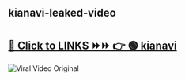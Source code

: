 
 ## kianavi-leaked-video 

# <h2><a href="https://clipsfans.com/kianavi&ref=git">🔗 Click to LINKS ⏩⏩ 👉 🟢 kianavi </a></h2>

<a href="https://clipsfans.com/kianavi&ref=git" rel="nofollow" data-target="animated-image.originalLink"><img src="https://i.ibb.co.com/xMMVF88/686577567.gif" alt="Viral Video Original" style="max-width: 100%; display: inline-block;" data-target="animated-image.originalImage"></a>
